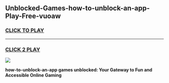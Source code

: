 
## Unblocked-Games-how-to-unblock-an-app-Play-Free-vuoaw
<h3>
<a href="https://premium76.site?title=how-to-unblock-an-app&ref=12A">CLICK TO PLAY</a></h3>
<hr>

<h3>
<a href="https://premium76.site?title=how-to-unblock-an-app&ref=12A">CLICK 2 PLAY</a>
  
</h3>

<a href="https://premium76.site?title=how-to-unblock-an-app&ref=12A"><img src="https://clearcache.store/games.png"></a>


**how-to-unblock-an-app games unblocked: Your Gateway to Fun and Accessible Online Gaming**
